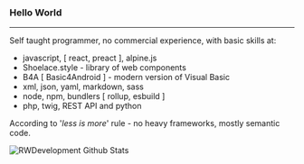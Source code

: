 ### Hello World

- - -

Self taught programmer, no commercial experience, with basic skills at:  
- javascript, [ react, preact ], alpine.js
- Shoelace.style - library of web components
- B4A [ Basic4Android ] - modern version of Visual Basic
- xml, json, yaml, markdown, sass
- node, npm, bundlers [ rollup, esbuild ]
- php, twig, REST API and python

According to '_less is more_' rule - no heavy frameworks, mostly semantic code.

<img align="center" src="https://github-readme-stats.vercel.app/api?username=RWDevelopment&line_height=2&title_color=7A7ADB&icon_color=2234AE&text_color=D3D3D3&bg_color=0,000000,130F40" alt="RWDevelopment Github Stats">

